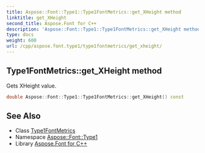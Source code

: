 ```yaml
---
title: Aspose::Font::Type1::Type1FontMetrics::get_XHeight method
linktitle: get_XHeight
second_title: Aspose.Font for C++
description: 'Aspose::Font::Type1::Type1FontMetrics::get_XHeight method. Gets XHeight value in C++.'
type: docs
weight: 600
url: /cpp/aspose.font.type1/type1fontmetrics/get_xheight/
---
```

## Type1FontMetrics::get_XHeight method


Gets XHeight value.

```cpp
double Aspose::Font::Type1::Type1FontMetrics::get_XHeight() const
```

## See Also

* Class [Type1FontMetrics](../)
* Namespace [Aspose::Font::Type1](../../)
* Library [Aspose.Font for C++](../../../)
